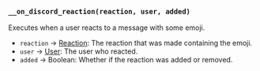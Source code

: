 ### `__on_discord_reaction(reaction, user, added)`

Executes when a user reacts to a message with some emoji.

* `reaction` -> [Reaction](/values/reaction.md): The reaction that was made containing the emoji.
* `user` -> [User](/values/user.md): The user who reacted.
* `added` -> Boolean: Whether if the reaction was added or removed.